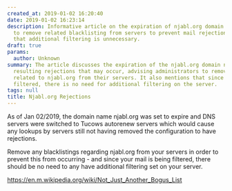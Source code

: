 ```yaml
---
created_at: 2019-01-02 16:20:40
date: 2019-01-02 16:23:14
description: Informative article on the expiration of njabl.org domain and the need
  to remove related blacklisting from servers to prevent mail rejections, also stating
  that additional filtering is unnecessary.
draft: true
params:
  author: Unknown
summary: The article discusses the expiration of the njabl.org domain name and the
  resulting rejections that may occur, advising administrators to remove any blacklisting
  related to njabl.org from their servers. It also mentions that since mail is being
  filtered, there is no need for additional filtering on the server.
tags: null
title: Njabl.org Rejections
---
```



As of Jan 02/2019, the domain name njabl.org was set to expire and DNS servers
were switched to Tucows autorenew servers which would cause any lookups by
servers still not having removed the configuration to have rejections.

Remove any blacklistings regarding njabl.org from your servers in order to
prevent this from occurring - and since your mail is being filtered, there
should be no need to any have additional filtering set on your server.

<https://en.m.wikipedia.org/wiki/Not_Just_Another_Bogus_List>


